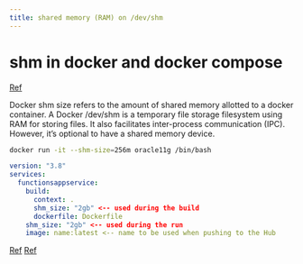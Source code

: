 ```yaml
---
title: shared memory (RAM) on /dev/shm
---
```


# shm in docker and docker compose
[Ref](https://bobcares.com/blog/docker-shm-size/)

Docker shm size refers to the amount of shared memory allotted to a docker container. A Docker /dev/shm is a temporary file storage filesystem using RAM for storing files. It also facilitates inter-process communication (IPC). However, it’s optional to have a shared memory device.

```bash
docker run -it --shm-size=256m oracle11g /bin/bash
```
```yaml
version: "3.8"
services:
  functionsappservice:
    build:
      context: .
      shm_size: "2gb" <-- used during the build
      dockerfile: Dockerfile
    shm_size: "2gb" <-- used during the run
    image: name:latest <-- name to be used when pushing to the Hub
```
[Ref](https://gist.github.com/SecretLake/45f75073f4916862a628f26babfb5eaf)
[Ref](https://stackoverflow.com/questions/30210362/how-to-increase-the-size-of-the-dev-shm-in-docker-container)
